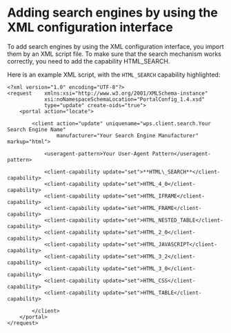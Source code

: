 # Adding search engines by using the XML configuration interface

To add search engines by using the XML configuration interface, you import them by an XML script file. To make sure that the search mechanism works correctly, you need to add the capability HTML\_SEARCH.

Here is an example XML script, with the `HTML_SEARCH` capability highlighted:

```
<?xml version="1.0" encoding="UTF-8"?>
<request    xmlns:xsi="http://www.w3.org/2001/XMLSchema-instance" 
            xsi:noNamespaceSchemaLocation="PortalConfig_1.4.xsd"
            type="update" create-oids="true">
    <portal action="locate">

        <client action="update" uniquename="wps.client.search.Your Search Engine Name" 
                manufacturer="Your Search Engine Manufacturer" markup="html">

            <useragent-pattern>Your User-Agent Pattern</useragent-pattern>

            <client-capability update="set">**HTML\_SEARCH**</client-capability>
            <client-capability update="set">HTML_4_0</client-capability>
            <client-capability update="set">HTML_IFRAME</client-capability>
            <client-capability update="set">HTML_FRAME</client-capability>
            <client-capability update="set">HTML_NESTED_TABLE</client-capability>
            <client-capability update="set">HTML_2_0</client-capability>
            <client-capability update="set">HTML_JAVASCRIPT</client-capability>
            <client-capability update="set">HTML_3_2</client-capability>
            <client-capability update="set">HTML_3_0</client-capability>
            <client-capability update="set">HTML_CSS</client-capability>
            <client-capability update="set">HTML_TABLE</client-capability>

        </client>
    </portal>
</request>

```


